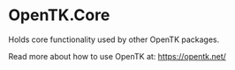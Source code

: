 # OpenTK.Core

Holds core functionality used by other OpenTK packages.

Read more about how to use OpenTK at: https://opentk.net/